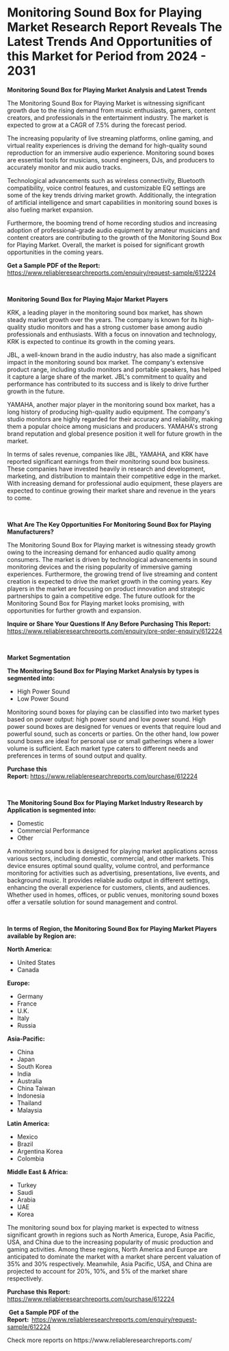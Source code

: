 <p><h1>Monitoring Sound Box for Playing Market Research Report Reveals The Latest Trends And Opportunities of this Market for Period from 2024 - 2031</h1></p><p><strong>Monitoring Sound Box for Playing Market Analysis and Latest Trends</strong></p>
<p><p>The Monitoring Sound Box for Playing Market is witnessing significant growth due to the rising demand from music enthusiasts, gamers, content creators, and professionals in the entertainment industry. The market is expected to grow at a CAGR of 7.5% during the forecast period. </p><p>The increasing popularity of live streaming platforms, online gaming, and virtual reality experiences is driving the demand for high-quality sound reproduction for an immersive audio experience. Monitoring sound boxes are essential tools for musicians, sound engineers, DJs, and producers to accurately monitor and mix audio tracks.</p><p>Technological advancements such as wireless connectivity, Bluetooth compatibility, voice control features, and customizable EQ settings are some of the key trends driving market growth. Additionally, the integration of artificial intelligence and smart capabilities in monitoring sound boxes is also fueling market expansion.</p><p>Furthermore, the booming trend of home recording studios and increasing adoption of professional-grade audio equipment by amateur musicians and content creators are contributing to the growth of the Monitoring Sound Box for Playing Market. Overall, the market is poised for significant growth opportunities in the coming years.</p></p>
<p><strong>Get a Sample PDF of the Report:&nbsp;</strong> <a href="https://www.reliableresearchreports.com/enquiry/request-sample/612224">https://www.reliableresearchreports.com/enquiry/request-sample/612224</a></p>
<p>&nbsp;</p>
<p><strong>Monitoring Sound Box for Playing Major Market Players</strong></p>
<p><p>KRK, a leading player in the monitoring sound box market, has shown steady market growth over the years. The company is known for its high-quality studio monitors and has a strong customer base among audio professionals and enthusiasts. With a focus on innovation and technology, KRK is expected to continue its growth in the coming years.</p><p>JBL, a well-known brand in the audio industry, has also made a significant impact in the monitoring sound box market. The company's extensive product range, including studio monitors and portable speakers, has helped it capture a large share of the market. JBL's commitment to quality and performance has contributed to its success and is likely to drive further growth in the future.</p><p>YAMAHA, another major player in the monitoring sound box market, has a long history of producing high-quality audio equipment. The company's studio monitors are highly regarded for their accuracy and reliability, making them a popular choice among musicians and producers. YAMAHA's strong brand reputation and global presence position it well for future growth in the market.</p><p>In terms of sales revenue, companies like JBL, YAMAHA, and KRK have reported significant earnings from their monitoring sound box business. These companies have invested heavily in research and development, marketing, and distribution to maintain their competitive edge in the market. With increasing demand for professional audio equipment, these players are expected to continue growing their market share and revenue in the years to come.</p></p>
<p>&nbsp;</p>
<p><strong>What Are The Key Opportunities For Monitoring Sound Box for Playing Manufacturers?</strong></p>
<p><p>The Monitoring Sound Box for Playing market is witnessing steady growth owing to the increasing demand for enhanced audio quality among consumers. The market is driven by technological advancements in sound monitoring devices and the rising popularity of immersive gaming experiences. Furthermore, the growing trend of live streaming and content creation is expected to drive the market growth in the coming years. Key players in the market are focusing on product innovation and strategic partnerships to gain a competitive edge. The future outlook for the Monitoring Sound Box for Playing market looks promising, with opportunities for further growth and expansion.</p></p>
<p><strong>Inquire or Share Your Questions If Any Before Purchasing This Report:</strong> <a href="https://www.reliableresearchreports.com/enquiry/pre-order-enquiry/612224">https://www.reliableresearchreports.com/enquiry/pre-order-enquiry/612224</a></p>
<p>&nbsp;</p>
<p><strong>Market Segmentation</strong></p>
<p><strong>The Monitoring Sound Box for Playing Market Analysis by types is segmented into:</strong></p>
<p><ul><li>High Power Sound</li><li>Low Power Sound</li></ul></p>
<p><p>Monitoring sound boxes for playing can be classified into two market types based on power output: high power sound and low power sound. High power sound boxes are designed for venues or events that require loud and powerful sound, such as concerts or parties. On the other hand, low power sound boxes are ideal for personal use or small gatherings where a lower volume is sufficient. Each market type caters to different needs and preferences in terms of sound output and quality.</p></p>
<p><strong>Purchase this Report:&nbsp;</strong><a href="https://www.reliableresearchreports.com/purchase/612224">https://www.reliableresearchreports.com/purchase/612224</a></p>
<p>&nbsp;</p>
<p><strong>The Monitoring Sound Box for Playing Market Industry Research by Application is segmented into:</strong></p>
<p><ul><li>Domestic</li><li>Commercial Performance</li><li>Other</li></ul></p>
<p><p>A monitoring sound box is designed for playing market applications across various sectors, including domestic, commercial, and other markets. This device ensures optimal sound quality, volume control, and performance monitoring for activities such as advertising, presentations, live events, and background music. It provides reliable audio output in different settings, enhancing the overall experience for customers, clients, and audiences. Whether used in homes, offices, or public venues, monitoring sound boxes offer a versatile solution for sound management and control.</p></p>
<p>&nbsp;</p>
<p><strong>In terms of Region, the Monitoring Sound Box for Playing Market Players available by Region are:</strong></p>
<p>
    <p> <strong> North America: </strong>
        <ul>
            <li>United States</li>
            <li>Canada</li>
        </ul>
        </p> 
    <p> <strong> Europe: </strong>
        <ul>
            <li>Germany</li>
            <li>France</li>
            <li>U.K.</li>
            <li>Italy</li>
            <li>Russia</li>
        </ul>
        </p> 
    <p> <strong> Asia-Pacific: </strong>
        <ul>
            <li>China</li>
            <li>Japan</li>
            <li>South Korea</li>
            <li>India</li>
            <li>Australia</li>
            <li>China Taiwan</li>
            <li>Indonesia</li>
            <li>Thailand</li>
            <li>Malaysia</li>
        </ul>
        </p> 
    <p> <strong> Latin America: </strong>
        <ul>
            <li>Mexico</li>
            <li>Brazil</li>
            <li>Argentina Korea</li>
            <li>Colombia</li>
        </ul>
        </p> 
    <p> <strong> Middle East & Africa: </strong>
        <ul>
            <li>Turkey</li>
            <li>Saudi</li>
            <li>Arabia</li>
            <li>UAE</li>
            <li>Korea</li>
        </ul>
    </p>
    </p>
<p><p>The monitoring sound box for playing market is expected to witness significant growth in regions such as North America, Europe, Asia Pacific, USA, and China due to the increasing popularity of music production and gaming activities. Among these regions, North America and Europe are anticipated to dominate the market with a market share percent valuation of 35% and 30% respectively. Meanwhile, Asia Pacific, USA, and China are projected to account for 20%, 10%, and 5% of the market share respectively.</p></p>
<p><strong>Purchase this Report: </strong><a href="https://www.reliableresearchreports.com/purchase/612224">https://www.reliableresearchreports.com/purchase/612224</a></p>
<p>&nbsp;<strong>Get a Sample PDF of the Report:&nbsp;&nbsp;</strong><a href="https://www.reliableresearchreports.com/enquiry/request-sample/612224">https://www.reliableresearchreports.com/enquiry/request-sample/612224</a></p>
<p><strong></strong></p>
<p>Check more reports on https://www.reliableresearchreports.com/</p>